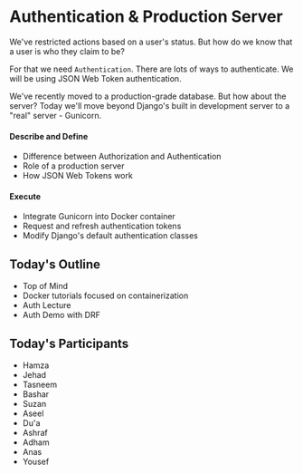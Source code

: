 # Authentication & Production Server

We've restricted actions based on a user's status. But how do we know that a user is who they claim to be?

For that we need `Authentication`. There are lots of ways to authenticate. We will be using JSON Web Token authentication.

We've recently moved to a production-grade database. But how about the server? Today we'll move beyond Django's built in development server to a "real" server - Gunicorn.


#### Describe and Define

- Difference between Authorization and Authentication
- Role of a production server
- How JSON Web Tokens work

#### Execute

- Integrate Gunicorn into Docker container
- Request and refresh authentication tokens
- Modify Django's default authentication classes

## Today's Outline
- Top of Mind
 - Docker tutorials focused on containerization
- Auth Lecture
- Auth Demo with DRF


## Today's Participants

- Hamza
- Jehad
- Tasneem
- Bashar
- Suzan
- Aseel
- Du'a
- Ashraf
- Adham
- Anas
- Yousef

